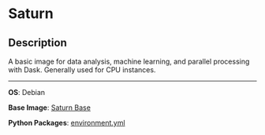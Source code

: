 # Saturn

## Description
A basic image for data analysis, machine learning, and parallel processing with Dask. Generally used for CPU instances.
<hr>

**OS**: Debian

**Base Image**: [Saturn Base](../saturnbase/README.md)

**Python Packages**: [environment.yml](environment.yml)